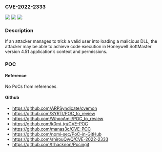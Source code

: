 ### [CVE-2022-2333](https://cve.mitre.org/cgi-bin/cvename.cgi?name=CVE-2022-2333)
![](https://img.shields.io/static/v1?label=Product&message=SoftMaster&color=blue)
![](https://img.shields.io/static/v1?label=Version&message=%3D%204.51%20&color=brighgreen)
![](https://img.shields.io/static/v1?label=Vulnerability&message=CWE-427%3A%20Uncontrolled%20Search%20Path%20Element&color=brighgreen)

### Description

If an attacker manages to trick a valid user into loading a malicious DLL, the attacker may be able to achieve code execution in Honeywell SoftMaster version 4.51 application’s context and permissions.

### POC

#### Reference
No PoCs from references.

#### Github
- https://github.com/ARPSyndicate/cvemon
- https://github.com/SYRTI/POC_to_review
- https://github.com/WhooAmii/POC_to_review
- https://github.com/k0mi-tg/CVE-POC
- https://github.com/manas3c/CVE-POC
- https://github.com/nomi-sec/PoC-in-GitHub
- https://github.com/shirouQwQ/CVE-2022-2333
- https://github.com/trhacknon/Pocingit

